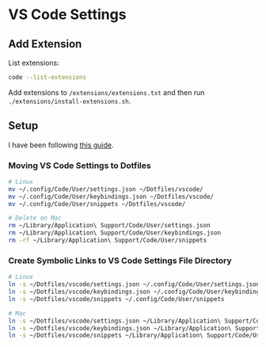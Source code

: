 # VS Code Settings

## Add Extension

List extensions:

```sh
code --list-extensions
```

Add extensions to `/extensions/extensions.txt` and then run `./extensions/install-extensions.sh`.

## Setup

I have been following [this guide](https://pawelgrzybek.com/sync-vscode-settings-and-snippets-via-dotfiles-on-github/).

### Moving VS Code Settings to Dotfiles

```sh
# Linux
mv ~/.config/Code/User/settings.json ~/Dotfiles/vscode/
mv ~/.config/Code/User/keybindings.json ~/Dotfiles/vscode/ 
mv ~/.config/Code/User/snippets ~/Dotfiles/vscode/ 
```

```sh
# Delete on Mac
rm ~/Library/Application\ Support/Code/User/settings.json
rm ~/Library/Application\ Support/Code/User/keybindings.json
rm -rf ~/Library/Application\ Support/Code/User/snippets
```

### Create Symbolic Links to VS Code Settings File Directory

```sh
# Linux
ln -s ~/Dotfiles/vscode/settings.json ~/.config/Code/User/settings.json
ln -s ~/Dotfiles/vscode/keybindings.json ~/.config/Code/User/keybindings.json
ln -s ~/Dotfiles/vscode/snippets ~/.config/Code/User/snippets
```

```sh
# Mac
ln -s ~/Dotfiles/vscode/settings.json ~/Library/Application\ Support/Code/User/settings.json
ln -s ~/Dotfiles/vscode/keybindings.json ~/Library/Application\ Support/Code/User/keybindings.json
ln -s ~/Dotfiles/vscode/snippets ~/Library/Application\ Support/Code/User/snippets
```